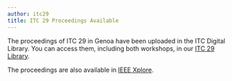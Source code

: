 ```yaml
---
author: itc29
title: ITC 29 Proceedings Available
---
```



The proceedings of ITC 29 in Genoa have been uploaded in the ITC Digital Library. You can access them, including both workshops, in our [ITC 29 Library]({{site.baseurl}}/itc-library/itc30.html).

The proceedings are also available in [IEEE Xplore](http://ieeexplore.ieee.org/xpl/tocresult.jsp?isnumber=8064322).
